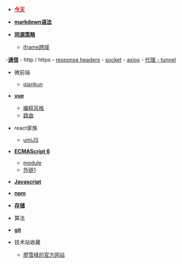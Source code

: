 - [<b style="color:red">今天</b>](homework.md)
- [<b>markdown语法</b>](README.md)

- [<b>同源策略</b>](crossOrigin/sameOriginPolicy.md)
    - [iframe跨域</b>](crossOrigin/iframe.md)  
    
-[<b>通信</b>](communication/socket.md)
    - http / https
        - [response headers](communication/http.md)
    - [socket](communication/socket.md)
    - [axios](communication/axios.md)
    - [代理 - tunnel](https://www.npmjs.com/package/tunnel)
- 微前端
    - [qiankun](https://qiankun.umijs.org/zh/guide)
- [<b>vue</b>](https://cn.vuejs.org/v2/guide/components-edge-cases.html)
    - [编程风格](vue/codeStyle.md)
    - [路由](https://next.router.vuejs.org/zh/guide/advanced/dynamic-routing.html#%E6%B7%BB%E5%8A%A0%E8%B7%AF%E7%94%B1)
- react家族
    - [umiJS](https://umijs.org/zh-CN)

- [<b>ECMAScript 6</b>](https://es6.ruanyifeng.com/)
    - [module](https://www.jianshu.com/p/ff59eedf43ee)
    - [外链1](http://caibaojian.com/es6/class.html)
- [<b>Javascript</b>](javascript/index.md)
-  [<b>npm</b>](page/npm.md)
- [<b>存储</b>](page/storage.md)
- 算法
- [<b>git</b>](page/git.md)
- 技术站收藏
    - [廖雪峰的官方网站](https://www.liaoxuefeng.com/wiki/1022910821149312/1023022043494624)